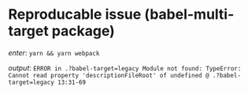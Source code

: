 # Reproducable issue (babel-multi-target package)


*enter*: `yarn && yarn webpack`

*output*: `ERROR in .?babel-target=legacy
Module not found: TypeError: Cannot read property 'descriptionFileRoot' of undefined
 @ .?babel-target=legacy 13:31-69`

